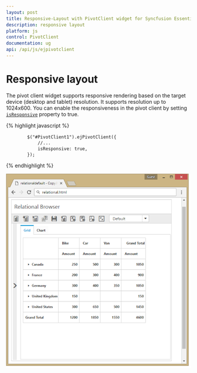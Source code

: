 ```yaml
---
layout: post
title: Responsive-Layout with PivotClient widget for Syncfusion Essential JS
description: responsive layout
platform: js
control: PivotClient
documentation: ug
api: /api/js/ejpivotclient
---
```


# Responsive layout

The pivot client widget supports responsive rendering based on the target device (desktop and tablet) resolution. It supports resolution up to 1024x600. You can enable the responsiveness in the pivot client by setting [`isResponsive`](/api/js/ejpivotclient#members:isresponsive) property to true.

{% highlight javascript %}

            $("#PivotClient1").ejPivotClient({
                //...
                isResponsive: true,
            });

{% endhighlight %}

![Responsive layout of JavaScript pivot client control](Responsive-Layout_images/responsive.png)




